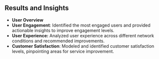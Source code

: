 ## Results and Insights
* **User Overview**
* **User Engagement**: Identified the most engaged users and provided actionable insights to improve engagement levels.
* **User Experience:** Analyzed user experience across different network conditions and recommended improvements.
* **Customer Satisfaction**: Modeled and identified customer satisfaction levels, pinpointing areas for service improvement.
